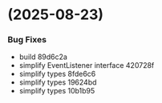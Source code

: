 #  (2025-08-23)


### Bug Fixes

* build 89d6c2a
* simplify EventListener interface 420728f
* simplify types 8fde6c6
* simplify types 19624bd
* simplify types 10b1b95



